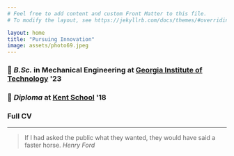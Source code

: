 ```yaml
---
# Feel free to add content and custom Front Matter to this file.
# To modify the layout, see https://jekyllrb.com/docs/themes/#overriding-theme-defaults

layout: home
title: "Pursuing Innovation"
image: assets/photo69.jpeg
---
```


<h3 id="-b-sc-in-mechanical-engineering-at-georgia-institute-of-technology-https-www-me-gatech-edu-22-br-">🐝 <em>B.Sc.</em> in Mechanical Engineering at <a href="https://www.me.gatech.edu/">Georgia Institute of Technology</a> &#39;23 <br /></h3>
<h3 id="-diploma-at-kent-school-https-www-kent-school-edu-18">🦁 <em>Diploma</em> at <a href="https://www.kent-school.edu/">Kent School</a> &#39;18</h3>

<h3 id="idk"><a= href="https://github.com/masteranson/masteranson.github.io/raw/master/CFD_Lab1.pdf">Full CV</a></h3>

---

> If I had asked the public what they wanted, they would have said a faster horse.
> <cite>Henry Ford </cite>

